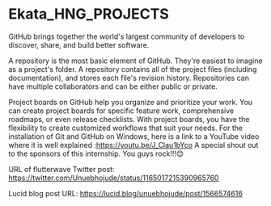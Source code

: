 # Ekata_HNG_PROJECTS
GitHub brings together the world's largest community of developers to discover, share, and build better software.

A repository is the most basic element of GitHub. 
They're easiest to imagine as a project's folder. 
A repository contains all of the project files (including documentation), and stores each file's revision history. 
Repositories can have multiple collaborators and can be either public or private.



Project boards on GitHub help you organize and prioritize your work. You can create project boards for specific feature work, comprehensive roadmaps, or even release checklists. With project boards, you have the flexibility to create customized workflows that suit your needs.
For the installation of Git and GitHub on Windows, here is a link to a YouTube video where it is well explained :https://youtu.be/J_Clau1bYco 
A special shout out to the sponsors of this internship. You guys rock!!!😊



URL of flutterwave Twitter post:
https://twitter.com/Unuebhojude/status/1165017215390965760

Lucid blog post URL:
https://lucid.blog/unuebhojude/post/1566574616

